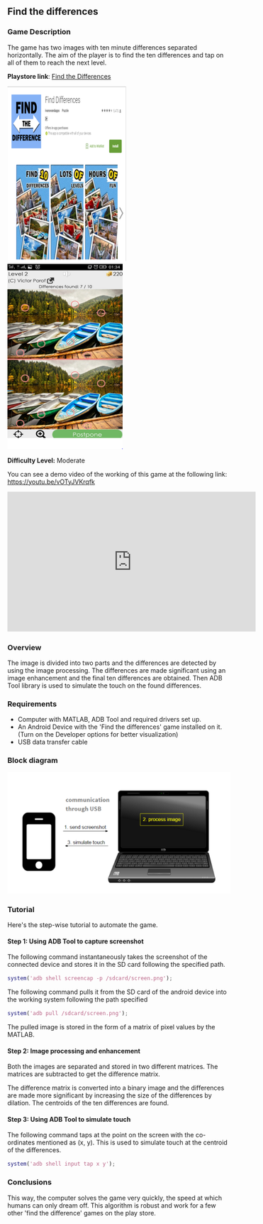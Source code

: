## Find the differences

### Game Description

The game has two images with ten minute differences separated horizontally. The aim of the player is to find the ten differences and tap on all of them to reach the next level. 

**Playstore link**: [Find the  Differences](https://play.google.com/store/apps/details?id=com.ivanovandapps.ftdiaa3&hl=en)

![playstoreFTD](/Images/ftdps.png) 
![game](/Images/ftdim.png)

**Difficulty Level:** Moderate

You can see a demo video of the working of this game at the following link: https://youtu.be/vOTyJVKrqfk

<div class="row" style="text-align:center;">
    <iframe width="560" height="315" src="https://www.youtube.com/embed/vOTyJVKrqfk" frameborder="0" allowfullscreen></iframe>
</div> 

### Overview

The image is divided into two parts and the differences are detected by using the image processing. The differences are made significant using an image enhancement and the final ten differences are obtained. Then ADB Tool library is used to simulate the touch on the found differences.

### Requirements

- Computer with MATLAB, ADB Tool and required drivers set up.
- An Android Device with the 'Find the differences' game installed on it. (Turn on the Developer options for better visualization)
- USB data transfer cable

### Block diagram

![blockdiagram](/Images/BlockDiagram.png)

### Tutorial

Here's the step-wise tutorial to automate the game.

#### Step 1: Using ADB Tool to capture screenshot

The following command instantaneously takes the screenshot of the connected device and stores it in the SD card following the specified path.
  
```MATLAB
system('adb shell screencap -p /sdcard/screen.png');
```

The following command pulls it from the SD card of the android device into the working system following the path specified

```MATLAB
system('adb pull /sdcard/screen.png');
```
  
The pulled image is stored in the form of a matrix of pixel values by the MATLAB.

#### Step 2: Image processing and enhancement

Both the images are separated and stored in two different matrices. The matrices are subtracted to get the difference matrix.

The difference matrix is converted into a binary image and the differences are made more significant by increasing the size of the differences by dilation. The centroids of the ten differences are found.


#### Step 3: Using ADB Tool to simulate touch

The following command taps at the point on the screen with the co-ordinates mentioned as (x, y). This is used to simulate touch at the centroid of the differences.

```MATLAB
system('adb shell input tap x y');
```

### Conclusions

This way, the computer solves the game very quickly, the speed at which humans can only dream off. This algorithm is robust and work for a few other 'find the difference' games on the play store.